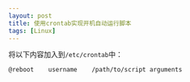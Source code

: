 ```yaml
---
layout: post
title: 使用crontab实现开机自动运行脚本
tags: [Linux]
---
```


将以下内容加入到`/etc/crontab`中：

	@reboot    username    /path/to/script arguments

